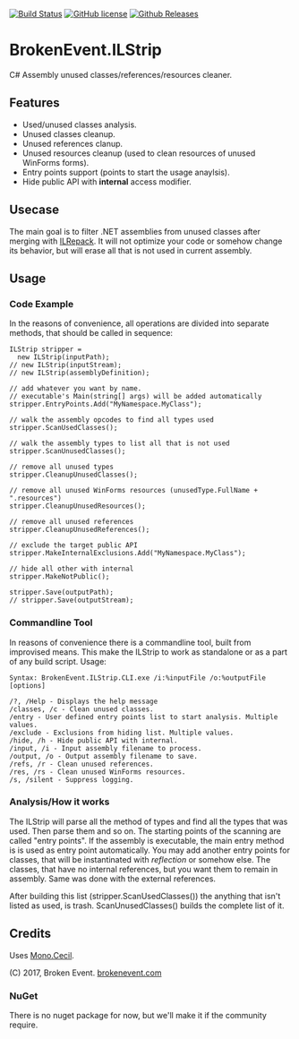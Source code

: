[![Build Status](https://img.shields.io/appveyor/ci/BrokenEvent/ILStrip/master.svg?style=flat-square)](https://ci.appveyor.com/project/BrokenEvent/ilstrip)
[![GitHub license](https://img.shields.io/badge/license-MIT-brightgreen.svg?style=flat-square)](https://raw.githubusercontent.com/BrokenEvent/ILStrip/master/LICENSE)
[![Github Releases](https://img.shields.io/github/downloads/BrokenEvent/ILStrip/total.svg?style=flat-square)](https://github.com/BrokenEvent/ILStrip/releases)

# BrokenEvent.ILStrip

C# Assembly unused classes/references/resources cleaner.

## Features

* Used/unused classes analysis.
* Unused classes cleanup.
* Unused references clanup.
* Unused resources cleanup (used to clean resources of unused WinForms forms).
* Entry points support (points to start the usage anaylsis).
* Hide public API with **internal** access modifier.

## Usecase

The main goal is to filter .NET assemblies from unused classes after merging with [ILRepack](https://github.com/ststeiger/ILRepack). It will not optimize your code or somehow change its behavior, but will erase all that is not used in current assembly.

## Usage

### Code Example

In the reasons of convenience, all operations are divided into separate methods, that should be called in sequence:

    ILStrip stripper =
      new ILStrip(inputPath);
    // new ILStrip(inputStream);
    // new ILStrip(assemblyDefinition);
    
    // add whatever you want by name.
    // executable's Main(string[] args) will be added automatically
    stripper.EntryPoints.Add("MyNamespace.MyClass");
    
    // walk the assembly opcodes to find all types used
    stripper.ScanUsedClasses();

    // walk the assembly types to list all that is not used
    stripper.ScanUnusedClasses();

    // remove all unused types
    stripper.CleanupUnusedClasses();

    // remove all unused WinForms resources (unusedType.FullName + ".resources")
    stripper.CleanupUnusedResources();

    // remove all unused references
    stripper.CleanupUnusedReferences();

    // exclude the target public API
    stripper.MakeInternalExclusions.Add("MyNamespace.MyClass");

    // hide all other with internal
    stripper.MakeNotPublic();

    stripper.Save(outputPath);
    // stripper.Save(outputStream);

### Commandline Tool

In reasons of convenience there is a commandline tool, built from improvised means. This make the ILStrip to work as standalone or as a part of any build script.
Usage:

    Syntax: BrokenEvent.ILStrip.CLI.exe /i:%inputFile /o:%outputFile [options]

    /?, /Help - Displays the help message
    /classes, /c - Clean unused classes.
    /entry - User defined entry points list to start analysis. Multiple values.
    /exclude - Exclusions from hiding list. Multiple values.
    /hide, /h - Hide public API with internal.
    /input, /i - Input assembly filename to process.
    /output, /o - Output assembly filename to save.
    /refs, /r - Clean unused references.
    /res, /rs - Clean unused WinForms resources.
    /s, /silent - Suppress logging.

### Analysis/How it works
The ILStrip will parse all the method of types and find all the types that was used. Then parse them and so on. The starting points of the scanning are called "entry points". If the assembly is executable, the main entry method is is used as entry point automatically. You may add another entry points for classes, that will be instantinated with *reflection* or somehow else. The classes, that have no internal references, but you want them to remain in assembly. Same was done with the external references.

After building this list (stripper.ScanUsedClasses()) the anything that isn't listed as used, is trash. ScanUnusedClasses() builds the complete list of it.

## Credits
Uses [Mono.Cecil](https://github.com/jbevain/cecil).

(C) 2017, Broken Event. [brokenevent.com](http://brokenevent.com)

### NuGet

There is no nuget package for now, but we'll make it if the community require.

